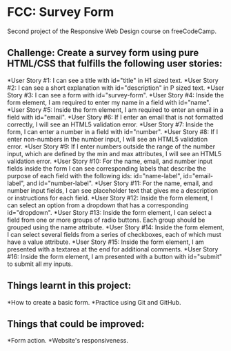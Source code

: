 # FCC: Survey Form

Second project of the Responsive Web Design course on freeCodeCamp.

## Challenge: Create a survey form using pure HTML/CSS that fulfills the following user stories:

*User Story #1: I can see a title with id="title" in H1 sized text.
*User Story #2: I can see a short explanation with id="description" in P sized text.
*User Story #3: I can see a form with id="survey-form".
*User Story #4: Inside the form element, I am required to enter my name in a field with id="name".
*User Story #5: Inside the form element, I am required to enter an email in a field with id="email".
*User Story #6: If I enter an email that is not formatted correctly, I will see an HTML5 validation error.
*User Story #7: Inside the form, I can enter a number in a field with id="number".
*User Story #8: If I enter non-numbers in the number input, I will see an HTML5 validation error.
*User Story #9: If I enter numbers outside the range of the number input, which are defined by the min and max attributes, I will see an HTML5 validation error.
*User Story #10: For the name, email, and number input fields inside the form I can see corresponding labels that describe the purpose of each field with the following ids: id="name-label", id="email-label", and id="number-label".
*User Story #11: For the name, email, and number input fields, I can see placeholder text that gives me a description or instructions for each field.
*User Story #12: Inside the form element, I can select an option from a dropdown that has a corresponding id="dropdown".
*User Story #13: Inside the form element, I can select a field from one or more groups of radio buttons. Each group should be grouped using the name attribute.
*User Story #14: Inside the form element, I can select several fields from a series of checkboxes, each of which must have a value attribute.
*User Story #15: Inside the form element, I am presented with a textarea at the end for additional comments.
*User Story #16: Inside the form element, I am presented with a button with id="submit" to submit all my inputs.

## Things learnt in this project:
*How to create a basic form.
*Practice using Git and GitHub.

## Things that could be improved:
*Form action.
*Website's responsiveness.